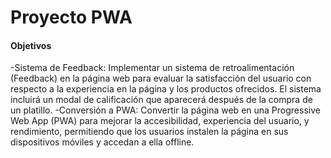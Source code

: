 # Proyecto PWA
#### Objetivos
-Sistema de Feedback: Implementar un sistema de retroalimentación (Feedback) en la página web para evaluar la satisfacción del usuario con respecto a la experiencia en la página y los productos ofrecidos. El sistema incluirá un modal de calificación que aparecerá después de la compra de un platillo.
-Conversión a PWA: Convertir la página web en una Progressive Web App (PWA) para mejorar la accesibilidad, experiencia del usuario, y rendimiento, permitiendo que los usuarios instalen la página en sus dispositivos móviles y accedan a ella offline.
